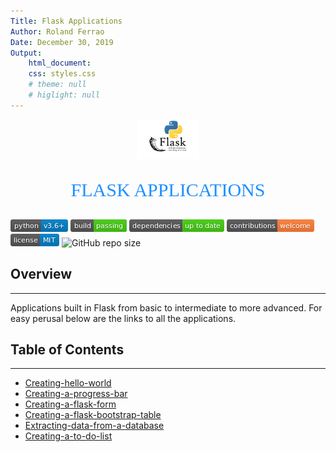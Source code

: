 ```yaml
---
Title: Flask Applications
Author: Roland Ferrao
Date: December 30, 2019
Output: 
    html_document:
    css: styles.css
    # theme: null
    # higlight: null
---
```


<p align="center"><img width=20% src="images/flask-logo.png"></p>

<!-- <body style="background-color:powderblue;"> -->
<!-- .markdown-preview.markdown-preview  -->
<!-- { -->
<p align="center" style="color:DodgerBlue; font-family:cambria; font-size:30px">FLASK APPLICATIONS</p>
<!-- } -->
<!-- </body> -->

<!-- <span style="color: #f2cf4a; font-family: Babas; font-size: 5em;">INSPIRATION DAY</span> -->



![Python](images/python-3.6.png) ![Build Status](images/build-passing.png) ![Dependecies](images/dependencies.png) ![Contributions Welcome](images/contributions-welcome.png) ![MIT license](images/mit-license.png) <img alt="GitHub repo size" src="https://img.shields.io/github/repo-size/manchester9/data-applications">


## **Overview**

***
Applications built in Flask from basic to intermediate to more advanced. For easy perusal below are the links to all the applications.


## **Table of Contents**
***

* [Creating-hello-world](flask-hello-world)
* [Creating-a-progress-bar](flask-progress-bar)
* [Creating-a-flask-form](flask-form)
* [Creating-a-flask-bootstrap-table](flask-bootstrap-table)
* [Extracting-data-from-a-database](flask-extract-sqlite-db-data)
* [Creating-a-to-do-list](flask-to-do-app)
